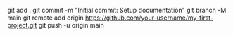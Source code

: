 git add .
git commit -m "Initial commit: Setup documentation"
git branch -M main
git remote add origin https://github.com/your-username/my-first-project.git
git push -u origin main
